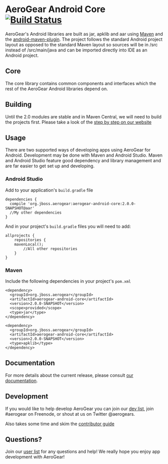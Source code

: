 # AeroGear Android Core [![Build Status](https://travis-ci.org/aerogear/aerogear-android-core.png)](https://travis-ci.org/aerogear/aerogear-android-core)


AeroGear's Android libraries are built as jar, apklib and aar using [Maven](http://maven.apache.org/) and the [android-maven-plugin](https://github.com/jayway/maven-android-plugin). The project follows the standard Android project layout as opposed to the standard Maven layout so sources will be in /src instead of /src/main/java and can be imported directly into IDE as an Android project.

## Core

The core library contains common components and interfaces which the rest of the AeroGear Android libraries depend on.  


## Building

Until the 2.0 modules are stable and in Maven Central, we will need to build the projects first.  Please take a look of the [step by step on our website](http://aerogear.org/docs/guides/aerogear-android/HowToBuildAeroGearAndroidLibrary/)


## Usage

There are two supported ways of developing apps using AeroGear for Android.  Development may be done with Maven and Android Studio.  Maven and Android Studio feature good dependency and library management and are far easier to get set up and developing. 
### Android Studio
Add to your application's `build.gradle` file
```
dependencies {
  compile 'org.jboss.aerogear:aerogear-android-core:2.0.0-SNAPSHOT@aar'
  //My other dependencies
}
```

And in your project's `build.gradle` files you will need to add:
```
allprojects {
    repositories {
	mavenLocal();
        //All other repositories
    }
}

```
### Maven
Include the following dependencies in your project's `pom.xml`

```
<dependency>
  <groupId>org.jboss.aerogear</groupId>
  <artifactId>aerogear-android-core</artifactId>
  <version>2.0.0-SNAPSHOT</version>
  <scope>provided</scope>
  <type>jar</type>
</dependency>

<dependency>
  <groupId>org.jboss.aerogear</groupId>
  <artifactId>aerogear-android-core</artifactId>
  <version>2.0.0-SNAPSHOT</version>
  <type>apklib</type>
</dependency>
```
## Documentation

For more details about the current release, please consult [our documentation](http://aerogear.org/docs/guides/aerogear-android/).

## Development

If you would like to help develop AeroGear you can join our [dev list](https://lists.jboss.org/mailman/listinfo/aerogear-dev), join #aerogear on Freenode, or shout at us on Twitter @aerogears.

Also takes some time and skim the [contributor guide](http://aerogear.org/docs/guides/Contributing/)

## Questions?

Join our [user list](https://lists.jboss.org/mailman/listinfo/aerogear-user) for any questions and help! We really hope you enjoy app development with AeroGear!

